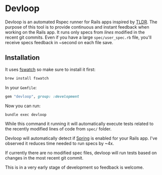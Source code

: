 # Devloop 

Devloop is an automated Rspec runner for Rails apps inspired by [TLDR](https://github.com/tendersearls/tldr). The purpose of this tool is to provide continuous and instant feedback when working on the Rails app. It runs only specs from _lines_ modified in the recent git commits. Even if you have a large `spec/user_spec.rb` file, you'll receive specs feedback in ~second on each file save.

## Installation 

It uses [fswatch](https://github.com/emcrisostomo/fswatch) so make sure to install it first:

```bash
brew install fswatch
```

In your `Gemfile`:

```ruby
gem "devloop", group: :development
```

Now you can run: 

```bash
bundle exec devloop
```

While this command it running it will automatically execute tests related to the recently modified lines of code from `spec/` folder.

Devloop will automatically detect if [Spring](https://github.com/rails/spring) is enabled for your Rails app. I've observed it reduces time needed to run specs by ~4x.

If currently there are no modified spec files, devloop will run tests based on changes in the most recent git commit.

This is in a very early stage of development so feedback is welcome.
